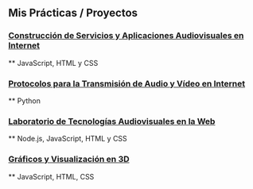 ## Mis Prácticas / Proyectos

### [Construcción de Servicios y Aplicaciones Audiovisuales en Internet](https://nirtika.github.io/2020-2021-CSAAI-Practicas/)
** JavaScript, HTML y CSS 

### [Protocolos para la Transmisión de Audio y Vídeo en Internet](https://github.com/nirtika/PTAVI)
** Python

### [Laboratorio de Tecnologías Audiovisuales en la Web](https://github.com/nirtika/LTAW-Practicas)
**  Node.js, JavaScript, HTML y CSS

### [Gráficos y Visualización en 3D ](https://nirtika.github.io/ISAM_3D/)
**  JavaScript, HTML, CSS
